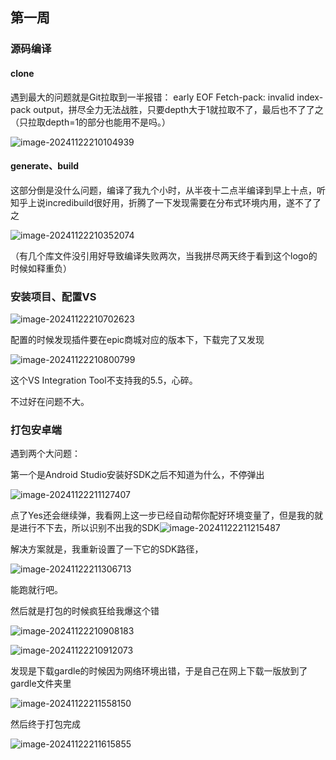 ## 第一周

### 源码编译

#### clone

遇到最大的问题就是Git拉取到一半报错： early EOF Fetch-pack: invalid index-pack output，拼尽全力无法战胜，只要depth大于1就拉取不了，最后也不了了之（只拉取depth=1的部分也能用不是吗。）

![image-20241122210104939](C:\Users\ekamer\AppData\Roaming\Typora\typora-user-images\image-20241122210104939.png)

#### generate、build

这部分倒是没什么问题，编译了我九个小时，从半夜十二点半编译到早上十点，听知乎上说incredibuild很好用，折腾了一下发现需要在分布式环境内用，遂不了了之

![image-20241122210352074](C:\Users\ekamer\AppData\Roaming\Typora\typora-user-images\image-20241122210352074.png)

（有几个库文件没引用好导致编译失败两次，当我拼尽两天终于看到这个logo的时候如释重负）

### 安装项目、配置VS

![image-20241122210702623](C:\Users\ekamer\AppData\Roaming\Typora\typora-user-images\image-20241122210702623.png)

配置的时候发现插件要在epic商城对应的版本下，下载完了又发现

![image-20241122210800799](C:\Users\ekamer\AppData\Roaming\Typora\typora-user-images\image-20241122210800799.png)

这个VS Integration Tool不支持我的5.5，心碎。

不过好在问题不大。

### 打包安卓端

遇到两个大问题：

第一个是Android Studio安装好SDK之后不知道为什么，不停弹出

![image-20241122211127407](C:\Users\ekamer\AppData\Roaming\Typora\typora-user-images\image-20241122211127407.png)

点了Yes还会继续弹，我看网上这一步已经自动帮你配好环境变量了，但是我的就是进行不下去，所以识别不出我的SDK![image-20241122211215487](C:\Users\ekamer\AppData\Roaming\Typora\typora-user-images\image-20241122211215487.png)

解决方案就是，我重新设置了一下它的SDK路径，

![image-20241122211306713](C:\Users\ekamer\AppData\Roaming\Typora\typora-user-images\image-20241122211306713.png)

能跑就行吧。

然后就是打包的时候疯狂给我爆这个错

![image-20241122210908183](C:\Users\ekamer\AppData\Roaming\Typora\typora-user-images\image-20241122210908183.png)

![image-20241122210912073](C:\Users\ekamer\AppData\Roaming\Typora\typora-user-images\image-20241122210912073.png)

发现是下载gardle的时候因为网络环境出错，于是自己在网上下载一版放到了gardle文件夹里

![image-20241122211558150](C:\Users\ekamer\AppData\Roaming\Typora\typora-user-images\image-20241122211558150.png)

然后终于打包完成

![image-20241122211615855](C:\Users\ekamer\AppData\Roaming\Typora\typora-user-images\image-20241122211615855.png)
